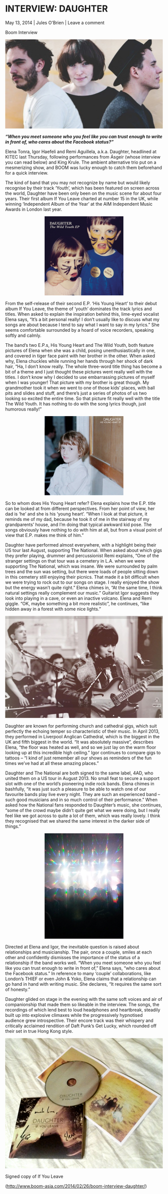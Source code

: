 # INTERVIEW: DAUGHTER

May 13, 2014 \| Jules O'Brien \| Leave a comment 

Boom Interview

<img src="/Images/DSC_0337-976-595x335.jpg">

***“When you meet someone who you feel like you can trust enough to write in front of, who cares about the Facebook status?”***

Elena Tonra, Igor Haefeli and Remi Aguillela, a.k.a. Daughter, headlined at KITEC last Thursday, following performances from Ásgeir (whose interview you can read below) and King Krule. The ambient alternative trio put on a mesmerizing show, and BOOM was lucky enough to catch them beforehand for a quick interview.

The kind of band that you may not recognize by name but would likely recognise by their track ‘Youth’, which has been featured on screen across the world, Daughter have been only been on the music scene for about four years. Their first album If You Leave charted at number 15 in the UK, while winning ‘Independent Album of the Year’ at the AIM Independent Music Awards in London last year.

<p align="center">
<img src="/Text/Resources/thewildyouth_1500x1500.jpg" height=50% width=50%>
</p>

From the self-release of their second E.P. ‘His Young Heart’ to their debut album If You Leave, the theme of ‘youth’ dominates the track lyrics and titles. When asked to explain the inspiration behind this, lime-eyed vocalist Elena says, “It’s a bit personal really! I don’t usually like to discuss what my songs are about because I tend to say what I want to say in my lyrics.” She seems comfortable surrounded by a hoard of voice recorders, speaking softly and calmly.

The band’s two E.P.s, His Young Heart and The Wild Youth, both feature pictures of Elena when she was a child, posing unenthusiastically in one, and covered in tiger face paint with her brother in the other. When asked why, Elena chuckles while running her hands through her shock of dark hair, “Ha, I don’t know really. The whole three-word title thing has become a bit of a theme and I just thought these pictures went really well with the titles. I don’t know why I decided to use embarrassing pictures of myself when I was younger! That picture with my brother is great though. My grandmother took it when we went to one of those kids’ places, with ball pits and slides and stuff, and there’s just a series of photos of us two looking so excited the entire time. So that picture fit really well with the title The Wild Youth. It has nothing to do with the song lyrics though, just humorous really!”

<p align="center">
<img src="/Text/Resources/a0387644684_16.jpg" height=50% width=50%>
</p>

So to whom does His Young Heart refer? Elena explains how the E.P. title can be looked at from different perspectives. From her point of view, her dad is ‘he’ and she is his ‘young heart’. “When I look at that picture, it reminds me of my dad, because he took it of me in the stairway of my grandparents’ house, and I’m doing that typical awkward kid pose. The songs obviously have nothing to do with him at all, but from a visual point of view that E.P. makes me think of him.”

Daughter have performed almost everywhere, with a highlight being their US tour last August, supporting The National. When asked about which gigs they prefer playing, drummer and percussionist Remi explains, “One of the stranger settings on that tour was a cemetery in L.A. when we were supporting The National, which was insane. We were surrounded by palm trees and the sun was setting, but there were loads of people sitting down in this cemetery still enjoying their picnics. That made it a bit difficult when we were trying to rock out to our songs on stage. I really enjoyed the show but the energy wasn’t quite right.” Elena chimes in, “At the same time, I think natural settings really complement our music.” Guitarist Igor suggests they look into playing in a cave, or even an inactive volcano. Elena and Remi giggle. “OK, maybe something a bit more realistic”, he continues, “like hidden away in a forest with some nice lights.”

<img src="/Images/410874_355700944442568_105498632_o.jpg">

Daughter are known for performing church and cathedral gigs, which suit perfectly the echoing temper so characteristic of their music. In April 2013, they performed in Liverpool Anglican Cathedral, which is the biggest in the UK and fifth biggest in the world. “It was absolutely massive”, describes Elena, “the floor was heated as well, and so we just lay on the warm floor looking up at this incredible high ceiling.” Igor continues to compare gigs to tattoos – “I kind of just remember all our shows as reminders of the fun times we’ve had at all these amazing places.”

Daughter and The National are both signed to the same label, 4AD, who united them on a US tour in August 2013. No small feat to secure a support slot with one of the world’s pioneering indie rock bands. Elena chimes in bashfully, “it was just such a pleasure to be able to watch one of our favourite bands play live every night. They are such an experienced band – such good musicians and in so much control of their performance.” When asked how the National fans responded to Daughter’s music, she continues, “some of the crowd maybe didn’t quite get what we were doing, but I really feel like we got across to quite a lot of them, which was really lovely. I think they recognised that we shared the same interest in the darker side of things.”

<p align="center">
<img src="/Images/img_20140220_2005551.jpg" height=50% width=50%>
</p>

Directed at Elena and Igor, the inevitable question is raised about relationships and musicianship. The pair, once a couple, smiles at each other and confidently dismisses the importance of the status of a relationship if the band works well. “When you meet someone who you feel like you can trust enough to write in front of,” Elena says, “who cares about the Facebook status.” In reference to many ‘couple’ collaborations, like London’s THIEF or even John & Yoko, Elena claims that a relationship can go hand in hand with writing music. She declares, “It requires the same sort of honesty.”

Daughter glided on stage in the evening with the same soft voices and air of companionship that made them so likeable in the interview. The songs, the recordings of which lend best to loud headphones and heartbreak, steadily built up into explosive climaxes while the progressively hypnotised audience grew introspective. Their encore track was their whispery and critically acclaimed rendition of Daft Punk’s Get Lucky, which rounded off their set in true Hong Kong style.

<img src="/Images/20140224_223319.jpg">

Signed copy of If You Leave


(http://www.boom-asia.com/2014/02/26/boom-interview-daughter/)
